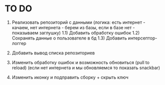 # TO DO

1) Реализовать репозиторий с данными (логика: есть интернет - качаем, нет интернета - берем из базы, если в базе нет - показываем заглушку)
    1.1) Добавить обработку ошибок
    1.2) Сохранять данные о пользователе в бд
    1.3) Добавить интерсептор-логгер

2) Добавить вывод списка репозиториев
3) Изменить обработку ошибок и возможность обновиться (pull to reload) (если нет интернета и мы обновляемся то показать snackbar)
4) Изменить иконку и подправить сборку + скрыть ключ
